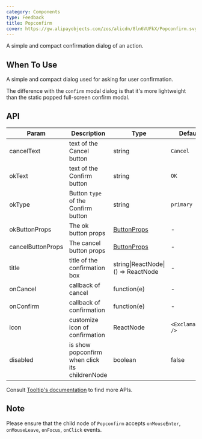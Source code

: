 ```yaml
---
category: Components
type: Feedback
title: Popconfirm
cover: https://gw.alipayobjects.com/zos/alicdn/8ln6VUFkX/Popconfirm.svg
---
```


A simple and compact confirmation dialog of an action.

## When To Use

A simple and compact dialog used for asking for user confirmation.

The difference with the `confirm` modal dialog is that it's more lightweight than the static popped full-screen confirm modal.

## API

| Param | Description | Type | Default value |
| --- | --- | --- | --- |
| cancelText | text of the Cancel button | string | `Cancel` |
| okText | text of the Confirm button | string | `OK` |
| okType | Button `type` of the Confirm button | string | `primary` |
| okButtonProps | The ok button props | [ButtonProps](/components/button/#API) | - |
| cancelButtonProps | The cancel button props | [ButtonProps](/components/button/#API) | - |
| title | title of the confirmation box | string\|ReactNode\|() => ReactNode | - |
| onCancel | callback of cancel | function(e) | - |
| onConfirm | callback of confirmation | function(e) | - |
| icon | customize icon of confirmation | ReactNode | `<ExclamationCircle />` |
| disabled | is show popconfirm when click its childrenNode | boolean | false |

Consult [Tooltip's documentation](/components/tooltip/#API) to find more APIs.

## Note

Please ensure that the child node of `Popconfirm` accepts `onMouseEnter`, `onMouseLeave`, `onFocus`, `onClick` events.
